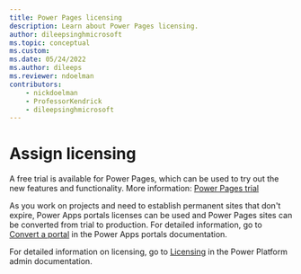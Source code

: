 ```yaml
---
title: Power Pages licensing
description: Learn about Power Pages licensing.
author: dileepsinghmicrosoft
ms.topic: conceptual
ms.custom: 
ms.date: 05/24/2022
ms.author: dileeps
ms.reviewer: ndoelman
contributors:
    - nickdoelman
    - ProfessorKendrick
    - dileepsinghmicrosoft
---
```


# Assign licensing

A free trial is available for Power Pages, which can be used to try out the new features and functionality. More information: [Power Pages trial](../getting-started/trial-signup.md)

As you work on projects and need to establish permanent sites that don't expire, Power Apps portals licenses can be used and Power Pages sites can be converted from trial to production. For detailed information, go to [Convert a portal](/power-apps/maker/portals/admin/convert-portal) in the Power Apps portals documentation. 

For detailed information on licensing, go to [Licensing](/power-platform/admin/powerapps-flow-licensing-faq#portals) in the Power Platform admin documentation.